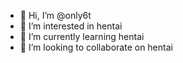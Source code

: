 - 👋 Hi, I’m @only6t
- 👀 I’m interested in hentai
- 🌱 I’m currently learning hentai
- 💞️ I’m looking to collaborate on hentai

<!---
only6t/only6t is a ✨ special ✨ repository because its `README.md` (this file) appears on your GitHub profile.
You can click the Preview link to take a look at your changes.
--->
